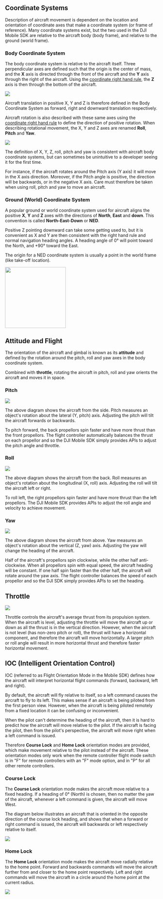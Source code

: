 ## Coordinate Systems

Description of aircraft movement is dependent on the location and orientation of coordinate axes that make a coordinate system (or frame of reference). Many coordinate systems exist, but the two used in the DJI Mobile SDK are relative to the aircraft body (body frame), and relative to the ground (world frame).

### Body Coordinate System

The body coordinate system is relative to the aircraft itself. Three perpendicular axes are defined such that the origin is the center of mass, and the **X** axis is directed through the front of the aircraft and the **Y** axis through the right of the aircraft. Using the <a href="https://en.wikipedia.org/wiki/Right-hand_rule" target="_blank">coordinate right hand rule</a>, the **Z** axis is then through the bottom of the aircraft.

![](https://terra-1-g.djicdn.com/84f990b0bbd145e6a3930de0c55d3b2b/admin/doc/6474314c-1a8f-4fb6-97eb-c5fc95adc9d1.png)

Aircraft translation in positive X, Y and Z is therefore defined in the Body Coordinate System as forward, right and downward translation respectively.

Aircraft rotation is also described with these same axes using the <a href="https://en.wikipedia.org/wiki/Right-hand_rule" target="_blank">coordinate right hand rule</a> to define the direction of positive rotation. When describing rotational movement, the X, Y and Z axes are renamed **Roll**, **Pitch** and **Yaw**.

![](https://terra-1-g.djicdn.com/84f990b0bbd145e6a3930de0c55d3b2b/admin/doc/d1e6606e-4933-4d52-8338-d2772c51f70b.png)

The definition of X, Y, Z, roll, pitch and yaw is consistent with aircraft body coordinate systems, but can sometimes be unintuitive to a developer seeing it for the first time.

For instance, if the aircraft rotates around the Pitch axis (Y axis) it will move in the X axis direction. Moreover, if the Pitch angle is positive, the direction will be backwards, or in the negative X axis. Care must therefore be taken when using roll, pitch and yaw to move an aircraft.

### Ground (World) Coordinate System

A popular ground or world coordinate system used for aircraft aligns the positive **X**, **Y** and **Z** axes with the directions of **North**, **East** and **down**. This convention is called **North-East-Down** or **NED**. 

Positive Z pointing downward can take some getting used to, but it is convenient as X and Y are then consistent with the right hand rule and normal navigation heading angles. A heading angle of 0&deg; will point toward the North, and +90&deg; toward the East.

The origin for a NED coordinate system is usually a point in the world frame (like take-off location).

<html><img src="https://terra-1-g.djicdn.com/84f990b0bbd145e6a3930de0c55d3b2b/admin/doc/219199f2-a94d-4f6c-8d48-e3782cdd4a33.png" width=200></html>

## Attitude and Flight

The orientation of the aircraft and gimbal is known as its **attitude** and defined by the rotation around the pitch, roll and yaw axes in the body coordinate system. 

Combined with **throttle**, rotating the aircraft in pitch, roll and yaw orients the aircraft and moves it in space.

### Pitch

![](https://terra-1-g.djicdn.com/84f990b0bbd145e6a3930de0c55d3b2b/admin/doc/878947e0-d804-48c8-a490-a4b5c8dec58f.gif)

The above diagram shows the aircraft from the side. Pitch measures an object's rotation about the lateral (Y, pitch) axis. Adjusting the pitch will tilt the aircraft forwards or backwards.

To pitch forward, the back propellors spin faster and have more thrust than the front propellors. The flight controller automatically balances the thrust on each propellor and so the DJI Mobile SDK simply provides APIs to adjust the pitch angle and throttle.

### Roll

![](https://terra-1-g.djicdn.com/84f990b0bbd145e6a3930de0c55d3b2b/admin/doc/d948ebac-aee3-491b-a269-acf666df59ae.gif)

The above diagram shows the aircraft from the back. Roll measures an object's rotation about the longitudinal (X, roll) axis. Adjusting the roll will tilt the aircraft left or right.

To roll left, the right propellors spin faster and have more thrust than the left propellors. The DJI Mobile SDK provides APIs to adjust the roll angle and velocity to achieve movement.

### Yaw

![](https://terra-1-g.djicdn.com/84f990b0bbd145e6a3930de0c55d3b2b/admin/doc/9ede03b8-faf2-49e8-ac1e-8ef3abcabd6c.gif)

The above diagram shows the aircraft from above. Yaw measures an object's rotation about the vertical (Z, yaw) axis. Adjusting the yaw will change the heading of the aircraft.

Half of the aircraft's propellors spin clockwise, while the other half anti-clockwise. When all propellors spin with equal speed, the aircraft heading will be constant. If one half spin faster than the other half, the aircraft will rotate around the yaw axis. The flight controller balances the speed of each propellor and so the DJI SDK simply provides APIs to set the heading.

## Throttle

![](https://terra-1-g.djicdn.com/84f990b0bbd145e6a3930de0c55d3b2b/admin/doc/2ab950b5-c039-4617-9ba3-b5fc1f412bc9.gif)

Throttle controls the aircraft's average thrust from its propulsion system. When the aircraft is level, adjusting the throttle will move the aircraft up or down as all the thrust is in the vertical direction. However, when the aircraft is not level (has non-zero pitch or roll), the thrust will have a horizontal component, and therefore the aircraft will move horizontally. A larger pitch or roll angle will result in more horizontal thrust and therefore faster horizontal movement.

## IOC (Intelligent Orientation Control)

IOC (referred to as Flight Orientation Mode in the Mobile SDK) defines how the aircraft will interpret horizontal flight commands (forward, backward, left and right).

By default, the aircraft will fly relative to itself, so a left command causes the aircraft to fly to its left. This makes sense if an aircraft is being piloted from the first person view. However, when the aircraft is being piloted remotely from a fixed location it can be confusing or inconvenient.

When the pilot can't determine the heading of the aircraft, then it is hard to predict how the aircraft will move relative to the pilot. If the aircraft is facing the pilot, then from the pilot's perspective, the aircraft will move right when a left command is issued.

Therefore **Course Lock** and **Home Lock** orientation modes are provided, which make movement relative to the pilot instead of the aircraft. These orientation modes only work when the remote controller flight mode switch is in "F" for remote controllers with an "F" mode option, and in "P" for all other remote controllers.


### Course Lock

The **Course Lock** orientation mode makes the aircraft move relative to a fixed heading. If a heading of 0&deg; (North) is chosen, then no matter the yaw of the aircraft, whenever a left command is given, the aircraft will move West.

The diagram below illustrates an aircraft that is oriented in the opposite direction of the course lock heading, and shows that when a forward or right command is issued, the aircraft will backwards or left respectively relative to itself.

![](https://terra-1-g.djicdn.com/84f990b0bbd145e6a3930de0c55d3b2b/admin/doc/25e8a5a4-62d5-4f15-96cc-9e75a20ac0e8.png)

### Home Lock
The **Home Lock** orientation mode makes the aircraft move radially relative to the home point. Forward and backwards commands will move the aircraft further from and closer to the home point respectively. Left and right commands will move the aircraft in a circle around the home point at the current radius.

![](https://terra-1-g.djicdn.com/84f990b0bbd145e6a3930de0c55d3b2b/admin/doc/db1726b8-d47b-41ee-93ab-96fd4d1a2617.png)
